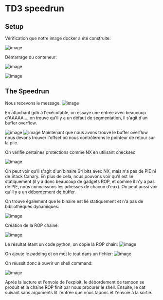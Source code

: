 # TD3 speedrun 
Setup 
--------------
Vérification que notre image docker a été construite:

![image](https://user-images.githubusercontent.com/46088690/152787131-6bf922dd-cf66-44ab-a2bf-e5938bd3dd4d.png)


Démarrage du conteneur:

![image](https://user-images.githubusercontent.com/46088690/152787390-64a23f54-9934-48d9-8076-6388f03a0cb7.png)

![image](https://user-images.githubusercontent.com/46088690/152787617-50ce9075-f69c-4822-8912-18bbf53e4689.png)

The Speedrun
--------------

Nous recevons le message.
![image](https://user-images.githubusercontent.com/46088690/152787779-a7a14521-800e-4bf1-9fa7-0d7e5448cb39.png)

En attachant gdb à l'exécutable, on essaye une entrée avec beaucoup d'AAAAA..., on trouve qu'il y a un défaut de segmentation, il s'agit d'un buffer overflow.

![image](https://user-images.githubusercontent.com/46088690/152689506-fe04445f-715f-4ebd-9d76-cb255170eea3.png)
![image](https://user-images.githubusercontent.com/46088690/152788452-9ea1d5bb-54bf-46a9-aa41-f7d690300e5d.png) 
 Maintenant que nous avons trouvé le buffer overflow nous devons trouver l'offset où nous contrôlerons le pointeur de retour sur la pile. 
 
On vérifie certaines protections comme NX en utilisant checksec:

 ![image](https://user-images.githubusercontent.com/46088690/152689953-ccbdbf46-28de-43a3-9487-8b83b3b3a261.png)
 
 On peut voir qu'il s'agit d'un binaire 64 bits avec NX, mais n'a pas de PIE ni de Stack Canary. En plus de cela, nous pouvons voir qu'il est lié statiquement (il y a donc beaucoup de gadgets ROP, et comme il n'y a pas de PIE, nous connaissons les adresses de chacun d'eux). On peut aussi voir qu'il y a un débordement de buffer.

On trouve également que le binaire est lié statiquement et n'a pas de bibliothèques dynamiques:

![image](https://user-images.githubusercontent.com/46088690/152691216-7f37266a-5d13-4504-8fb6-f1428f49dfc9.png)

Création de la ROP chaine:

![image](https://user-images.githubusercontent.com/46088690/152788788-e5a94185-b740-4f87-98eb-aed6ea1d5793.png)

Le résultat étant un code python, on copie la ROP chain:
![image](https://user-images.githubusercontent.com/46088690/152793535-1a1638ec-eb79-4ad6-ae92-72af3fb0e39b.png)

On ajoute le padding et on met le tout dans un fichier:
![image](https://user-images.githubusercontent.com/46088690/152794213-10f7120f-23e1-4f19-9ae5-c5a699a353be.png)

On réussit donc à ouvrir un shell command:

![image](https://user-images.githubusercontent.com/46088690/153298255-1e21eadc-316e-4caf-b06c-de1b80c3601c.png)

Après la lecture et l'envoie de l'exploit, le débordement de tampon se produit et la chaîne ROP finit par nous procurer le shell. Ensuite, le cat suivant sans arguments lit l'entrée que nous tapons et l'envoie à la sortie.




